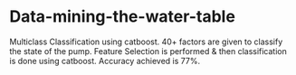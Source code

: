 # Data-mining-the-water-table
Multiclass Classification using catboost.
40+ factors are given to classify the state of the pump.
Feature Selection is performed & then classification is done using catboost.
Accuracy achieved is 77%.

